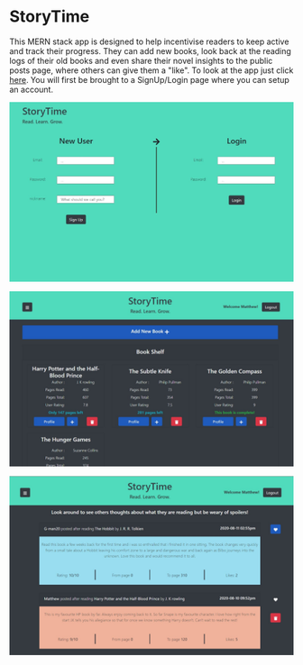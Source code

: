 # StoryTime

This MERN stack app is designed to help incentivise readers to keep active and track their progress. They can add new books, look back at the reading logs of their old books and even share their novel insights to the public posts page, where others can give them a "like". To look at the app just click [here](https://storytime-matt.herokuapp.com/). You will first be brought to a SignUp/Login page where you can setup an account.

![Start-Screen](/pictures/startscreen.jpg)

![Home-Page](/pictures/Homepage.jpg)

![Public-Posts](/pictures/PublicPosts.jpg)
